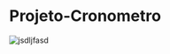 # Projeto-Cronometro
![jsdljfasd](https://user-images.githubusercontent.com/73972922/171780651-4efdbf4a-aeec-41d2-8a15-92103e4b3cc7.gif)
